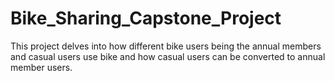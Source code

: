 # Bike_Sharing_Capstone_Project
This project delves into how different bike users being the annual members and casual users use bike and how casual users can be converted to annual member users.
